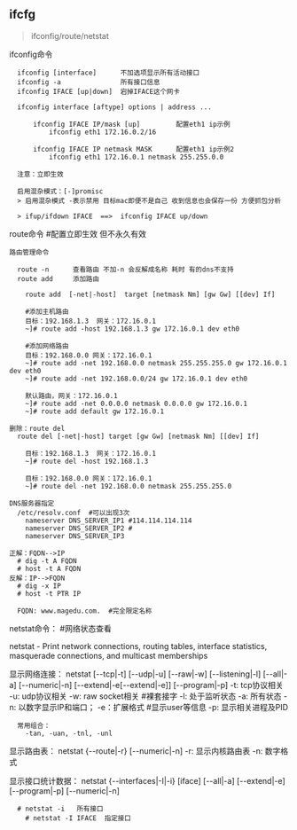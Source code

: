 ##  ifcfg     

> ifconfig/route/netstat

ifconfig命令

      ifconfig [interface]      不加选项显示所有活动接口
      ifconfig -a               所有接口信息
      ifconfig IFACE [up|down]  宕掉IFACE这个网卡

      ifconfig interface [aftype] options | address ...

          ifconfig IFACE IP/mask [up]         配置eth1 ip示例
              ifconfig eth1 172.16.0.2/16    

          ifconfig IFACE IP netmask MASK      配置eth1 ip示例2
              ifconfig eth1 172.16.0.1 netmask 255.255.0.0

      注意：立即生效

      启用混杂模式：[-]promisc
      > 启用混杂模式 -表示禁用 目标mac即便不是自己 收到信息也会保存一份 方便抓包分析

      > ifup/ifdown IFACE  ==>  ifconfig IFACE up/down


route命令  #配置立即生效 但不永久有效

    路由管理命令

      route -n      查看路由 不加-n 会反解成名称 耗时 有的dns不支持
      route add     添加路由

        route add  [-net|-host]  target [netmask Nm] [gw Gw] [[dev] If]

        #添加主机路由
        目标：192.168.1.3  网关：172.16.0.1
        ~]# route add -host 192.168.1.3 gw 172.16.0.1 dev eth0

        #添加网络路由
        目标：192.168.0.0 网关：172.16.0.1
        ~]# route add -net 192.168.0.0 netmask 255.255.255.0 gw 172.16.0.1 dev eth0
        ~]# route add -net 192.168.0.0/24 gw 172.16.0.1 dev eth0

        默认路由，网关：172.16.0.1
        ~]# route add -net 0.0.0.0 netmask 0.0.0.0 gw 172.16.0.1
        ~]# route add default gw 172.16.0.1

    删除：route del
      route del [-net|-host] target [gw Gw] [netmask Nm] [[dev] If]

        目标：192.168.1.3  网关：172.16.0.1
        ~]# route del -host 192.168.1.3

        目标：192.168.0.0 网关：172.16.0.1
        ~]# route del -net 192.168.0.0 netmask 255.255.255.0

    DNS服务器指定
      /etc/resolv.conf  #可以出现3次
        nameserver DNS_SERVER_IP1 #114.114.114.114
        nameserver DNS_SERVER_IP2 #
        nameserver DNS_SERVER_IP3

    正解：FQDN-->IP
      # dig -t A FQDN
      # host -t A FQDN
    反解：IP-->FQDN
      # dig -x IP
      # host -t PTR IP

      FQDN: www.magedu.com.  #完全限定名称

netstat命令： #网络状态查看

  netstat - Print network connections, routing tables, interface statistics, masquerade connections, and multicast memberships

  显示网络连接：
    netstat [--tcp|-t] [--udp|-u] [--raw|-w] [--listening|-l] [--all|-a] [--numeric|-n] [--extend|-e[--extend|-e]]  [--program|-p]
      -t: tcp协议相关
      -u: udp协议相关
      -w: raw socket相关  #裸套接字
      -l: 处于监听状态
      -a: 所有状态
      -n: 以数字显示IP和端口；
      -e：扩展格式 #显示user等信息
      -p: 显示相关进程及PID

      常用组合：
        -tan, -uan, -tnl, -unl

  显示路由表：
    netstat  {--route|-r} [--numeric|-n]
      -r: 显示内核路由表
      -n: 数字格式

  显示接口统计数据：
    netstat  {--interfaces|-I|-i} [iface] [--all|-a] [--extend|-e] [--program|-p] [--numeric|-n]

      # netstat -i   所有接口
        # netstat -I IFACE  指定接口
